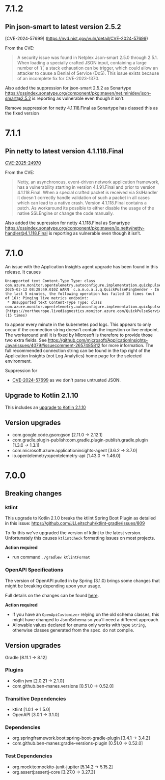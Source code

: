 # 7.1.2

## Pin json-smart to latest version 2.5.2
[CVE-2024-57699] (https://nvd.nist.gov/vuln/detail/CVE-2024-57699)

From the CVE:
>A security issue was found in Netplex Json-smart 2.5.0 through 2.5.1. 
> When loading a specially crafted JSON input, containing a large number of ’{’, a stack exhaustion can be trigger, 
> which could allow an attacker to cause a Denial of Service (DoS). 
> This issue exists because of an incomplete fix for CVE-2023-1370.

Also added the suppression for json-smart 2.5.2 as Sonartype
https://ossindex.sonatype.org/component/pkg:maven/net.minidev/json-smart@2.5.2 is reporting as vulnerable even though it isn’t.

Remove suppression for netty 4.1.118.Final as Sonartype has classed this as the fixed version

# 7.1.1

## Pin netty to latest version 4.1.118.Final
[CVE-2025-24970](http://web.nvd.nist.gov/view/vuln/detail?vulnId=CVE-2025-24970)

From the CVE:
> Netty, an asynchronous, event-driven network application framework, 
> has a vulnerability starting in version 4.1.91.Final and prior to version 4.1.118.Final. 
> When a special crafted packet is received via SslHandler it doesn't correctly handle validation 
> of such a packet in all cases which can lead to a native crash. 
> Version 4.1.118.Final contains a patch. As workaround its possible to 
> either disable the usage of the native SSLEngine or change the code manually.

Also added the supression for netty 4.1.118.Final as Sonartype 
https://ossindex.sonatype.org/component/pkg:maven/io.netty/netty-handler@4.1.118.Final is reporting as vulnerable even though it isn’t. 

# 7.1.0

An issue with the Application Insights agent upgrade has been found in this release. It causes
```
Unsupported text Content-Type Type: class com.azure.monitor.opentelemetry.autoconfigure.implementation.quickpulse.swagger.models.ServiceError
2025-02-12 08:28:49.010Z WARN  c.a.m.o.a.i.q.QuickPulsePingSender - In the last 5 minutes, the following operation has failed 15 times (out of 16): Pinging live metrics endpoint:
 * Unsupported text Content-Type Type: class com.azure.monitor.opentelemetry.autoconfigure.implementation.quickpulse.swagger.models.ServiceError (https://northeurope.livediagnostics.monitor.azure.com/QuickPulseService.svc) (15 times)
```
to appear every minute in the kubernetes pod logs.  This appears to only occur if the connection string doesn't contain the ingestion or live endpoint.  The workaround until it is fixed by Microsoft is therefore to provide those two extra fields.  See https://github.com/microsoft/ApplicationInsights-Java/issues/4079#issuecomment-2657485812 for more information. The full recommended connection string can be found in the top right of the Application Insights (not Log Analytics) home page for the selected environment.

Suppression for
 - [CVE-2024-57699](https://nvd.nist.gov/vuln/detail/CVE-2024-57699) as we don't parse untrusted JSON.

## Upgrade to Kotlin 2.1.10
This includes an [upgrade to Kotlin 2.1.10](https://github.com/JetBrains/kotlin/releases/tag/v2.1.10/)

## Version upgrades
 - com.google.code.gson:gson [2.11.0 -> 2.12.1]
 - com.gradle.plugin-publish:com.gradle.plugin-publish.gradle.plugin [1.3.0 -> 1.3.1]
 - com.microsoft.azure:applicationinsights-agent [3.6.2 -> 3.7.0]
 - io.opentelemetry:opentelemetry-api [1.43.0 -> 1.46.0]

# 7.0.0

## Breaking changes

### ktlint

This upgrade to Kotlin 2.1.0 breaks the ktlint Spring Boot Plugin as detailed in this issue: https://github.com/JLLeitschuh/ktlint-gradle/issues/809

To fix this we've upgraded the version of ktlint to the latest version. Unfortunately this causes `ktlintCheck` formatting issues on most projects.

**Action required**

- run command `./gradlew ktlintFormat`

### OpenAPI Specifications

The version of OpenAPI pulled in by Spring (3.1.0) brings some changes that might be breaking depending upon your usage.

Full details on the changes can be found [here](https://dev.to/mikeralphson/openapi-31-the-gnarly-bits-58d0).

**Action required**

- If you have an `OpenApiCustomizer` relying on the old schema classes, this might have changed to JsonSchema so you'll need a different approach.
- Allowable values declared for enums only works with type `String`, otherwise classes generated from the spec. do not compile.

## Version upgrades

Gradle [8.11.1 -> 8.12]

### Plugins
- Kotlin jvm [2.0.21 -> 2.1.0]
- com.github.ben-manes.versions [0.51.0 -> 0.52.0]

### Transitive Dependencies
- ktlint [1.0.1 -> 1.5.0]
- OpenAPI [3.0.1 -> 3.1.0]

### Dependencies
- org.springframework.boot:spring-boot-gradle-plugin [3.4.1 -> 3.4.2]
- com.github.ben-manes:gradle-versions-plugin [0.51.0 -> 0.52.0]

### Test Dependencies
- org.mockito:mockito-junit-jupiter [5.14.2 -> 5.15.2]
- org.assertj:assertj-core [3.27.0 -> 3.27.3]
